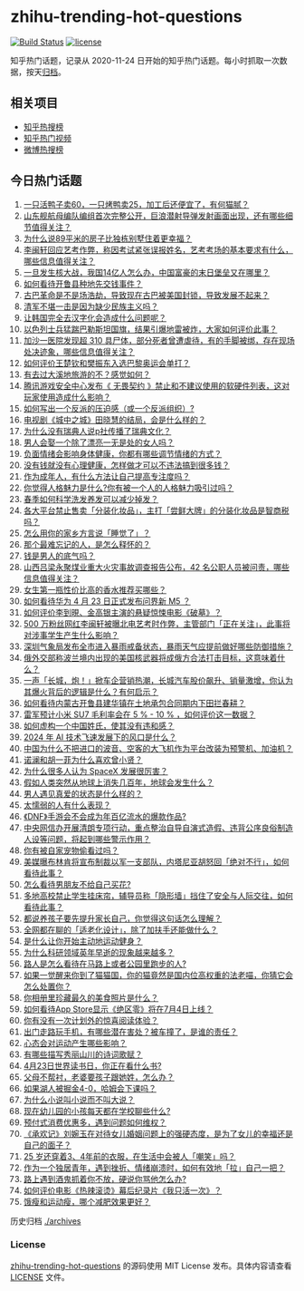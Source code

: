 # zhihu-trending-hot-questions

[![Build Status](https://github.com/justjavac/zhihu-trending-hot-questions/workflows/ci/badge.svg?branch=master)](https://github.com/justjavac/zhihu-trending-hot-questions/actions)
[![license](https://img.shields.io/github/license/justjavac/zhihu-trending-hot-questions)](https://github.com/justjavac/zhihu-trending-hot-questions/blob/master/LICENSE)

知乎热门话题，记录从 2020-11-24
日开始的知乎热门话题。每小时抓取一次数据，按天[归档](./archives)。

## 相关项目

- [知乎热搜榜](https://github.com/justjavac/zhihu-trending-top-search)
- [知乎热门视频](https://github.com/justjavac/zhihu-trending-hot-video)
- [微博热搜榜](https://github.com/justjavac/weibo-trending-hot-search)

## 今日热门话题

<!-- BEGIN -->
<!-- 最后更新时间 Wed Apr 24 2024 05:04:00 GMT+0800 (China Standard Time) -->

1. [一只活鸭子卖60，一只烤鸭卖25，加工后还便宜了，有何猫腻？](https://www.zhihu.com/question/653159063)
1. [山东舰航母编队编组首次完整公开，巨浪潜射导弹发射画面出现，还有哪些细节值得关注？](https://www.zhihu.com/question/653855336)
1. [为什么说89平米的房子比独栋别墅住着更幸福？](https://www.zhihu.com/question/649392582)
1. [李闽轩回应艺考作弊，称因考试紧张误报姓名，艺考考场的基本要求有什么，哪些信息值得关注？](https://www.zhihu.com/question/653887832)
1. [一旦发生核大战，我国14亿人怎么办，中国富豪的末日堡垒又在哪里？](https://www.zhihu.com/question/652511954)
1. [如何看待开鲁县种地先交钱事件？](https://www.zhihu.com/question/653847156)
1. [古巴革命是不是场浩劫，导致现在古巴被美国封锁，导致发展不起来？](https://www.zhihu.com/question/638509131)
1. [清军不堪一击是因为缺少民族主义吗？](https://www.zhihu.com/question/653759389)
1. [让韩国完全去汉字化会造成什么问题呢？](https://www.zhihu.com/question/646457008)
1. [以色列士兵猛踹巴勒斯坦国旗，结果引爆地雷被炸，大家如何评价此事？](https://www.zhihu.com/question/653873093)
1. [加沙一医院发现超 310 具尸体，部分死者曾遭虐待，有的手脚被绑，存在现场处决迹象，哪些信息值得关注？](https://www.zhihu.com/question/653871338)
1. [如何评价王楚钦和樊振东入选巴黎奥运会单打？](https://www.zhihu.com/question/653678268)
1. [有去过大溪地旅游的不？感觉如何？](https://www.zhihu.com/question/34869936)
1. [腾讯游戏安全中心发布《 无畏契约 》禁止和不建议使用的软硬件列表，这对玩家使用造成什么影响？](https://www.zhihu.com/question/653529000)
1. [如何写出一个反派的压迫感（或一个反派组织）?](https://www.zhihu.com/question/651936741)
1. [电视剧《城中之城》田晓慧的结局，会是什么样的？](https://www.zhihu.com/question/653057506)
1. [为什么没有瑞典人说p社传播了瑞典文化？](https://www.zhihu.com/question/653242162)
1. [男人会娶一个除了漂亮一无是处的女人吗？](https://www.zhihu.com/question/398710575)
1. [负面情绪会影响身体健康，你都有哪些调节情绪的方式？](https://www.zhihu.com/question/653847252)
1. [没有钱就没有心理健康，怎样做才可以不违法搞到很多钱？](https://www.zhihu.com/question/653890897)
1. [作为成年人，有什么方法让自己提高专注度吗？](https://www.zhihu.com/question/653887165)
1. [你觉得人格魅力是什么?你有被一个人的人格魅力吸引过吗？](https://www.zhihu.com/question/376103148)
1. [春季如何科学洗发养发可以减少掉发？](https://www.zhihu.com/question/649377581)
1. [各大平台禁止售卖「分装化妆品」，主打「尝鲜大牌」的分装化妆品是智商税吗？](https://www.zhihu.com/question/653234143)
1. [怎么用你的家乡方言说「睡觉了」？](https://www.zhihu.com/question/652242130)
1. [那个最难忘记的人，是怎么释怀的？](https://www.zhihu.com/question/651726140)
1. [钱是男人的底气吗？](https://www.zhihu.com/question/645479530)
1. [山西吕梁永聚煤业重大火灾事故调查报告公布，42 名公职人员被问责，哪些信息值得关注？](https://www.zhihu.com/question/653866084)
1. [女生第一瓶性价比高的香水推荐买哪些？](https://www.zhihu.com/question/647179606)
1. [如何看待华为 4 月 23 日正式发布问界新 M5 ？](https://www.zhihu.com/question/653847387)
1. [如何评价李到晛、金高银主演的悬疑惊悚电影《破墓》？](https://www.zhihu.com/question/647471202)
1. [500 万粉丝网红李闽轩被曝北电艺考时作弊，主管部门「正在关注」，此事将对涉事学生产生什么影响？](https://www.zhihu.com/question/653855877)
1. [深圳气象局发布全市进入暴雨戒备状态，暴雨天气应提前做好哪些防御措施？](https://www.zhihu.com/question/653853894)
1. [俄外交部称波兰境内出现的美国核武器将成俄方合法打击目标，这意味着什么？](https://www.zhihu.com/question/653849553)
1. [一声「长城，炮！」掀车企营销热潮，长城汽车股价飙升、销量激增，你认为其爆火背后的逻辑是什么？有何启示？](https://www.zhihu.com/question/653852254)
1. [如何看待内蒙古开鲁县建华镇在土地承包合同期内下田拦春耕？](https://www.zhihu.com/question/653844010)
1. [雷军预计小米 SU7 毛利率会在 5 % - 10 % ，如何评价这一数据？](https://www.zhihu.com/question/653863101)
1. [如何虚构一个中国姓氏，使其没有违和感？](https://www.zhihu.com/question/646528668)
1. [2024 年 AI 技术飞速发展下的风口是什么？](https://www.zhihu.com/question/646799200)
1. [中国为什么不把进口的波音、空客的大飞机作为平台改装为预警机、加油机？](https://www.zhihu.com/question/305966070)
1. [诺澜和胡一菲为什么喜欢曾小贤？](https://www.zhihu.com/question/24694478)
1. [为什么很多人认为 SpaceX 发展很厉害？](https://www.zhihu.com/question/499232362)
1. [假如人类突然从地球上消失几百年，地球会发生什么？](https://www.zhihu.com/question/653583054)
1. [男人遇见真爱的状态是什么样的？](https://www.zhihu.com/question/650878102)
1. [太懦弱的人有什么表现？](https://www.zhihu.com/question/482697567)
1. [《DNF》手游会不会成为年百亿流水的爆款作品?](https://www.zhihu.com/question/653741049)
1. [中央网信办开展清朗专项行动，重点整治自导自演式造假、违背公序良俗制造人设等问题，将起到哪些警示作用？](https://www.zhihu.com/question/653872467)
1. [你有被自家宠物偷看过吗？](https://www.zhihu.com/question/650460791)
1. [美媒曝布林肯将宣布制裁以军一支部队，内塔尼亚胡怒回「绝对不行」，如何看待此事？](https://www.zhihu.com/question/653715806)
1. [怎么看待男朋友不给自己买花?](https://www.zhihu.com/question/653373505)
1. [多地高校禁止学生挂床帘，辅导员称「隐形墙」挡住了安全与人际交往，如何看待此事？](https://www.zhihu.com/question/653826349)
1. [都说养孩子要先提升家长自己，你觉得这句话怎么理解？](https://www.zhihu.com/question/652450561)
1. [全网都在聊的「适老化设计」，除了加扶手还能做什么？](https://www.zhihu.com/question/646518740)
1. [是什么让你开始主动地运动健身？](https://www.zhihu.com/question/652617961)
1. [为什么科研领域英年早逝的现象越来越多？](https://www.zhihu.com/question/334804133)
1. [路人是怎么看待在马路上或者公园里跑步的人?](https://www.zhihu.com/question/653576146)
1. [如果一觉醒来你到了猫猫国，你的猫竟然是国内位高权重的法老喵，你猜它会怎么处置你？](https://www.zhihu.com/question/650460810)
1. [你相册里珍藏最久的美食照片是什么？](https://www.zhihu.com/question/653296920)
1. [如何看待App Store显示《绝区零》将在7月4日上线？](https://www.zhihu.com/question/653827068)
1. [你有没有一次计划外的惊喜阅读体验？](https://www.zhihu.com/question/653243924)
1. [出门走路玩手机，有哪些潜在害处？被车撞了，是谁的责任？](https://www.zhihu.com/question/653837942)
1. [心态会对运动产生哪些影响？](https://www.zhihu.com/question/653374434)
1. [有哪些描写秀丽山川的诗词歌赋？](https://www.zhihu.com/question/651989741)
1. [4月23日世界读书日，你正在看什么书?](https://www.zhihu.com/question/653628589)
1. [父母不帮衬，老婆要孩子跟她姓，怎么办？](https://www.zhihu.com/question/653354503)
1. [如果湖人被掘金4-0，哈姆会下课吗？](https://www.zhihu.com/question/653844905)
1. [为什么小说叫小说而不叫大说？](https://www.zhihu.com/question/653307389)
1. [现在幼儿园的小孩每天都在学校聊些什么?](https://www.zhihu.com/question/650529479)
1. [预付式消费优惠多，遇到问题如何维权？](https://www.zhihu.com/question/653464943)
1. [《承欢记》刘婉玉在对待女儿婚姻问题上的强硬态度，是为了女儿的幸福还是自己的面子？](https://www.zhihu.com/question/652826267)
1. [25 岁还穿着3、4年前的衣服，在生活中会被人「嘲笑」吗？](https://www.zhihu.com/question/653827397)
1. [作为一个独居青年，遇到挫折、情绪崩溃时，如何有效地「拉」自己一把？](https://www.zhihu.com/question/653429312)
1. [路上遇到酒鬼抓着你不放，硬说你骂他怎么办?](https://www.zhihu.com/question/653786970)
1. [如何评价电影《热辣滚烫》幕后纪录片《我只活一次》？](https://www.zhihu.com/question/653101865)
1. [饿瘦和运动瘦，哪个减肥效果更好？](https://www.zhihu.com/question/652749751)

<!-- END -->

历史归档 [./archives](./archives)

### License

[zhihu-trending-hot-questions](https://github.com/justjavac/zhihu-trending-hot-questions)
的源码使用 MIT License 发布。具体内容请查看 [LICENSE](./LICENSE) 文件。
